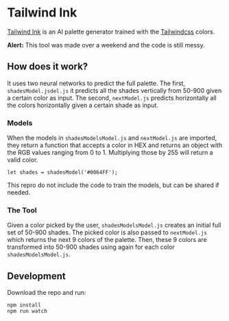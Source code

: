# Tailwind Ink
[Tailwind Ink](https://dmarman.github.io/) is an AI palette generator trained with the [Tailwindcss](https://tailwindcss.com/) colors.

**Alert:** This tool was made over a weekend and the code is still messy. 

## How does it work?
It uses two neural networks to predict the full palette. The first, `shadesModel.jsdel.js` it predicts all the shades vertically
from 50-900 given a certain color as input. The second, `nextModel.js` predicts horizontally all the colors 
horizontally given a certain shade as input.

### Models
When the models in `shadesModelsModel.js` and `nextModel.js` are imported, they return a function that accepts a color in HEX
and returns an object with the RGB values ranging from 0 to 1. Multiplying those by 255 will return a valid color.

`let shades = shadesModel('#0064FF');`

This repro do not include the code to train the models, but can be shared if needed.

### The Tool
Given a color picked by the user, `shadesModelsModel.js` creates an initial full set of 50-900 shades. 
The picked color is also passed to `nextModel.js` which returns the next 9 colors of the palette. Then, these 9 colors
are transformed into 50-900 shades using again for each color `shadesModelsModel.js`.

## Development
Download the repo and run:

```
npm install
npm run watch
```
